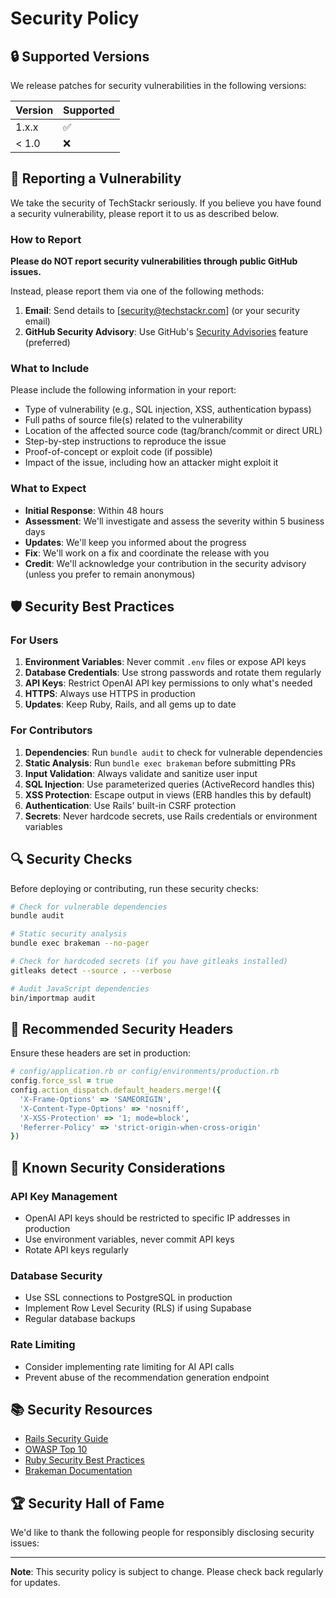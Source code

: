 # Security Policy

## 🔒 Supported Versions

We release patches for security vulnerabilities in the following versions:

| Version | Supported          |
| ------- | ------------------ |
| 1.x.x   | :white_check_mark: |
| < 1.0   | :x:                |

## 🐛 Reporting a Vulnerability

We take the security of TechStackr seriously. If you believe you have found a security vulnerability, please report it to us as described below.

### How to Report

**Please do NOT report security vulnerabilities through public GitHub issues.**

Instead, please report them via one of the following methods:

1. **Email**: Send details to [security@techstackr.com] (or your security email)
2. **GitHub Security Advisory**: Use GitHub's [Security Advisories](../../security/advisories/new) feature (preferred)

### What to Include

Please include the following information in your report:

- Type of vulnerability (e.g., SQL injection, XSS, authentication bypass)
- Full paths of source file(s) related to the vulnerability
- Location of the affected source code (tag/branch/commit or direct URL)
- Step-by-step instructions to reproduce the issue
- Proof-of-concept or exploit code (if possible)
- Impact of the issue, including how an attacker might exploit it

### What to Expect

- **Initial Response**: Within 48 hours
- **Assessment**: We'll investigate and assess the severity within 5 business days
- **Updates**: We'll keep you informed about the progress
- **Fix**: We'll work on a fix and coordinate the release with you
- **Credit**: We'll acknowledge your contribution in the security advisory (unless you prefer to remain anonymous)

## 🛡️ Security Best Practices

### For Users

1. **Environment Variables**: Never commit `.env` files or expose API keys
2. **Database Credentials**: Use strong passwords and rotate them regularly
3. **API Keys**: Restrict OpenAI API key permissions to only what's needed
4. **HTTPS**: Always use HTTPS in production
5. **Updates**: Keep Ruby, Rails, and all gems up to date

### For Contributors

1. **Dependencies**: Run `bundle audit` to check for vulnerable dependencies
2. **Static Analysis**: Run `bundle exec brakeman` before submitting PRs
3. **Input Validation**: Always validate and sanitize user input
4. **SQL Injection**: Use parameterized queries (ActiveRecord handles this)
5. **XSS Protection**: Escape output in views (ERB handles this by default)
6. **Authentication**: Use Rails' built-in CSRF protection
7. **Secrets**: Never hardcode secrets, use Rails credentials or environment variables

## 🔍 Security Checks

Before deploying or contributing, run these security checks:

```bash
# Check for vulnerable dependencies
bundle audit

# Static security analysis
bundle exec brakeman --no-pager

# Check for hardcoded secrets (if you have gitleaks installed)
gitleaks detect --source . --verbose

# Audit JavaScript dependencies  
bin/importmap audit
```

## 🔐 Recommended Security Headers

Ensure these headers are set in production:

```ruby
# config/application.rb or config/environments/production.rb
config.force_ssl = true
config.action_dispatch.default_headers.merge!({
  'X-Frame-Options' => 'SAMEORIGIN',
  'X-Content-Type-Options' => 'nosniff',
  'X-XSS-Protection' => '1; mode=block',
  'Referrer-Policy' => 'strict-origin-when-cross-origin'
})
```

## 🚨 Known Security Considerations

### API Key Management

- OpenAI API keys should be restricted to specific IP addresses in production
- Use environment variables, never commit API keys
- Rotate API keys regularly

### Database Security

- Use SSL connections to PostgreSQL in production
- Implement Row Level Security (RLS) if using Supabase
- Regular database backups

### Rate Limiting

- Consider implementing rate limiting for AI API calls
- Prevent abuse of the recommendation generation endpoint

## 📚 Security Resources

- [Rails Security Guide](https://guides.rubyonrails.org/security.html)
- [OWASP Top 10](https://owasp.org/www-project-top-ten/)
- [Ruby Security Best Practices](https://github.com/rubysec/ruby-advisory-db)
- [Brakeman Documentation](https://brakemanscanner.org/docs/)

## 🏆 Security Hall of Fame

We'd like to thank the following people for responsibly disclosing security issues:

<!-- Names will be added here as vulnerabilities are reported and fixed -->

---

**Note**: This security policy is subject to change. Please check back regularly for updates.

